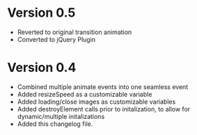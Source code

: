 # Version 0.5 #
  * Reverted to original transition animation
  * Converted to jQuery Plugin

# Version 0.4 #
  * Combined multiple animate events into one seamless event
  * Added resizeSpeed as a customizable variable
  * Added loading/close images as customizable variables
  * Added destroyElement calls prior to initalization, to allow for dynamic/multiple initalizations
  * Added this changelog file.